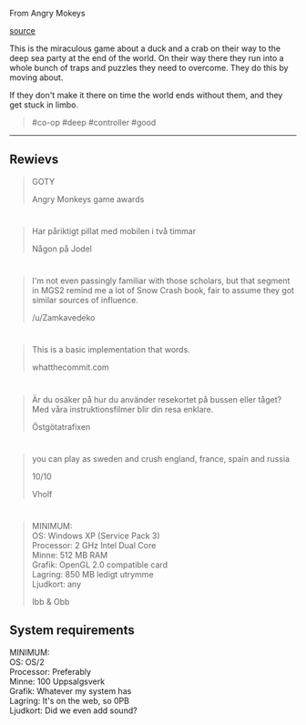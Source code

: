 
From Angry Mokeys

[source](https://github.com/HugoNikanor/ProjectDuck)

This is the miraculous game about a duck and a crab on their way to the deep
sea party at the end of the world. On their way there they run into a whole
bunch of traps and puzzles they need to overcome. They do this by moving about.

If they don't make it there on time the world ends without them, and they get
stuck in limbo.

> \#co-op #deep #controller #good

---

## Rewievs
> GOTY
>
> Angry Monkeys game awards

#

> Har påriktigt pillat med mobilen i två timmar
>
> Någon på Jodel

#

> I'm not even passingly familiar with those scholars, but that segment in MGS2
> remind me a lot of Snow Crash book, fair to assume they got similar sources
> of influence.
>
> /u/Zamkavedeko

#

> This is a basic implementation that words.
>
> whatthecommit.com

#

> Är du osäker på hur du använder resekortet på bussen eller tåget? Med våra
> instruktionsfilmer blir din resa enklare. 
>
> Östgötatrafixen

#

> you can play as sweden and crush england, france, spain and russia 
>
> 10/10
>
> Vholf

#

> MINIMUM:  
> OS: Windows XP (Service Pack 3)  
> Processor: 2 GHz Intel Dual Core  
> Minne: 512 MB RAM  
> Grafik: OpenGL 2.0 compatible card  
> Lagring: 850 MB ledigt utrymme  
> Ljudkort: any
>
> Ibb & Obb

## System requirements

MINIMUM:  
OS: OS/2  
Processor: Preferably  
Minne: 100 Uppsalgsverk  
Grafik: Whatever my system has  
Lagring: It's on the web, so 0PB  
Ljudkort: Did we even add sound?
